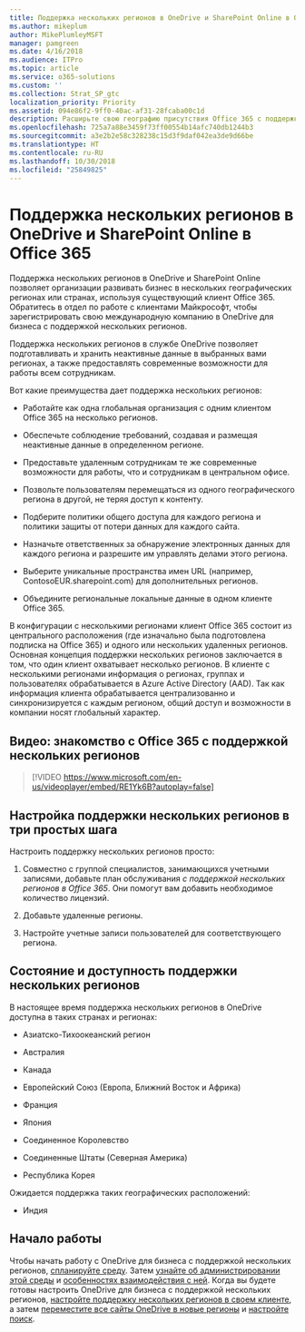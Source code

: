 ```yaml
---
title: Поддержка нескольких регионов в OneDrive и SharePoint Online в Office 365
ms.author: mikeplum
author: MikePlumleyMSFT
manager: pamgreen
ms.date: 4/16/2018
ms.audience: ITPro
ms.topic: article
ms.service: o365-solutions
ms.custom: ''
ms.collection: Strat_SP_gtc
localization_priority: Priority
ms.assetid: 094e86f2-9ff0-40ac-af31-28fcaba00c1d
description: Расширьте свою географию присутствия Office 365 с поддержкой нескольких регионов в OneDrive и SharePoint Online.
ms.openlocfilehash: 725a7a88e3459f73ff00554b14afc740db1244b3
ms.sourcegitcommit: a3e2b2e58c328238c15d3f9daf042ea3de9d66be
ms.translationtype: HT
ms.contentlocale: ru-RU
ms.lasthandoff: 10/30/2018
ms.locfileid: "25849825"
---
```

# <a name="multi-geo-capabilities-in-onedrive-and-sharepoint-online-in-office-365"></a>Поддержка нескольких регионов в OneDrive и SharePoint Online в Office 365

Поддержка нескольких регионов в OneDrive и SharePoint Online позволяет организации развивать бизнес в нескольких географических регионах или странах, используя существующий клиент Office 365. Обратитесь в отдел по работе с клиентами Майкрософт, чтобы зарегистрировать свою международную компанию в OneDrive для бизнеса с поддержкой нескольких регионов.
  
Поддержка нескольких регионов в службе OneDrive позволяет подготавливать и хранить неактивные данные в выбранных вами регионах, а также предоставлять современные возможности для работы всем сотрудникам.
  
Вот какие преимущества дает поддержка нескольких регионов:
  
- Работайте как одна глобальная организация с одним клиентом Office 365 на несколько регионов.
    
- Обеспечьте соблюдение требований, создавая и размещая неактивные данные в определенном регионе.
    
- Предоставьте удаленным сотрудникам те же современные возможности для работы, что и сотрудникам в центральном офисе.
    
- Позвольте пользователям перемещаться из одного географического региона в другой, не теряя доступ к контенту.
    
- Подберите политики общего доступа для каждого региона и политики защиты от потери данных для каждого сайта.
    
- Назначьте ответственных за обнаружение электронных данных для каждого региона и разрешите им управлять делами этого региона.
    
- Выберите уникальные пространства имен URL (например, ContosoEUR.sharepoint.com) для дополнительных регионов.
    
- Объедините региональные локальные данные в одном клиенте Office 365.
    
В конфигурации с несколькими регионами клиент Office 365 состоит из центрального расположения (где изначально была подготовлена подписка на Office 365) и одного или нескольких удаленных регионов. Основная концепция поддержки нескольких регионов заключается в том, что один клиент охватывает несколько регионов. В клиенте с несколькими регионами информация о регионах, группах и пользователях обрабатывается в Azure Active Directory (AAD). Так как информация клиента обрабатывается централизованно и синхронизируется с каждым регионом, общий доступ и возможности в компании носят глобальный характер.

## <a name="video-introducing-office-365-multi-geo"></a>Видео: знакомство с Office 365 с поддержкой нескольких регионов

> [!VIDEO https://www.microsoft.com/en-us/videoplayer/embed/RE1Yk6B?autoplay=false]
  
## <a name="get-multi-geo-features-in-three-simple-steps"></a>Настройка поддержки нескольких регионов в три простых шага

Настроить поддержку нескольких регионов просто:
  
1. Совместно с группой специалистов, занимающихся учетными записями, добавьте план обслуживания _с поддержкой нескольких регионов в Office 365_. Они помогут вам добавить необходимое количество лицензий.
    
2. Добавьте удаленные регионы.
    
3. Настройте учетные записи пользователей для соответствующего региона.
    
## <a name="multi-geo-status-and-availability"></a>Состояние и доступность поддержки нескольких регионов

В настоящее время поддержка нескольких регионов в OneDrive доступна в таких странах и регионах:
  
- Азиатско-Тихоокеанский регион
    
- Австралия
    
- Канада
    
- Европейский Союз (Европа, Ближний Восток и Африка)

- Франция
    
- Япония
    
- Соединенное Королевство
    
- Соединенные Штаты (Северная Америка)
    
- Республика Корея
      
Ожидается поддержка таких географических расположений:
  
- Индия
    
## <a name="getting-started"></a>Начало работы

Чтобы начать работу с OneDrive для бизнеса с поддержкой нескольких регионов, [спланируйте среду](plan-for-multi-geo.md). Затем [узнайте об администрировании этой среды](administering-a-multi-geo-environment.md) и [особенностях взаимодействия с ней](multi-geo-user-experience.md). Когда вы будете готовы настроить OneDrive для бизнеса с поддержкой нескольких регионов, [настройте поддержку нескольких регионов в своем клиенте](multi-geo-tenant-configuration.md), а затем [переместите все сайты OneDrive в новые регионы](move-onedrive-between-geo-locations.md) и [настройте поиск](configure-search-for-multi-geo.md).
